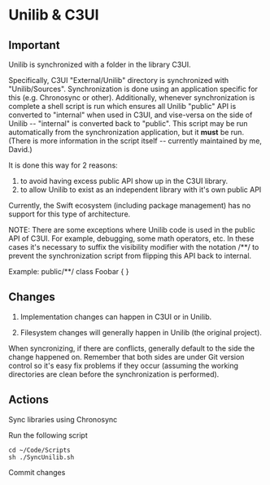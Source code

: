 Unilib & C3UI
==============

Important
-----------

Unilib is synchronized with a folder in the library C3UI.

Specifically, C3UI "External/Unilib" directory is synchronized with "Unilib/Sources". Synchronization is done using an application specific for this (e.g. Chronosync or other). Additionally, whenever synchronization is complete a shell script is run which ensures all Unilib "public" API is converted to "internal" when used in C3UI, and vise-versa on the side of Unilib -- "internal" is converted back to "public". This script may be run automatically from the synchronization application, but it **must** be run. (There is more information in the script itself -- currently maintained by me, David.)

It is done this way for 2 reasons:
1. to avoid having excess public API show up in the C3UI library.
2. to allow Unilib to exist as an independent library with it's own public API

Currently, the Swift ecosystem (including package management) has no support for this type of architecture.

NOTE: There are some exceptions where Unilib code is used in the public API of C3UI. For example, debugging, some math operators, etc. In these cases it's necessary to suffix the visibility modifier with the notation /**/ to prevent the synchronization script from flipping this API back to internal.

Example: public/**/ class Foobar { }

Changes
----------

1. Implementation changes can happen in C3UI or in Unilib.

2. Filesystem changes will generally happen in Unilib (the original project).

When syncronizing, if there are conflicts, generally default to the side the change happened on. Remember that both sides are under Git version control so it's easy fix problems if they occur (assuming the working directories are clean before the synchronization is performed). 

Actions
-------

Sync libraries using Chronosync 

Run the following script
```
cd ~/Code/Scripts
sh ./SyncUnilib.sh
```
Commit changes
